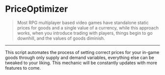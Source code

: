 # PriceOptimizer 

>Most RPG multiplayer based video games have standalone static prices for goods and a single value of a currency, while this approach works, when you introduce trading with players, things begin to go downhill, and the values of goods diminish.
___

This script automates the process of setting correct prices for your in-game goods through only supply and demand variables, everything else can be tweaked to your liking. This mechanic will be constantly updates with more features to come. 

